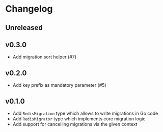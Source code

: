 # Changelog

## Unreleased

## v0.3.0

- Add migration sort helper (#7)

## v0.2.0

- Add key prefix as mandatory parameter (#5)

## v0.1.0

- Add `RedisMigration` type which allows to write migrations in Go code
- Add `RedisMigrator` type which implements core migration logic
- Add support for cancelling migrations via the given context
